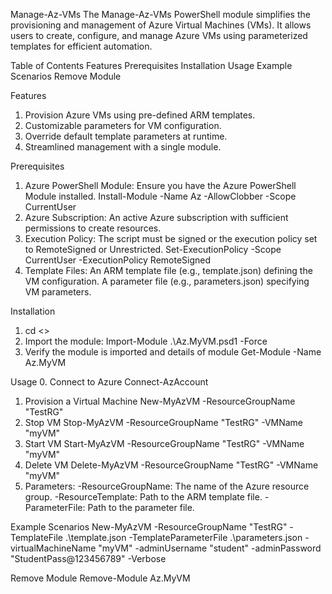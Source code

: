 Manage-Az-VMs
The Manage-Az-VMs PowerShell module simplifies the provisioning and management of Azure Virtual Machines (VMs). It allows users to create, configure, and manage Azure VMs using parameterized templates for efficient automation.

Table of Contents
Features
Prerequisites
Installation
Usage
Example Scenarios
Remove Module


Features
1. Provision Azure VMs using pre-defined ARM templates.
2. Customizable parameters for VM configuration.
3. Override default template parameters at runtime.
4. Streamlined management with a single module.

Prerequisites
1. Azure PowerShell Module: Ensure you have the Azure PowerShell Module installed.
    Install-Module -Name Az -AllowClobber -Scope CurrentUser
2. Azure Subscription: An active Azure subscription with sufficient permissions to create resources.
3. Execution Policy: The script must be signed or the execution policy set to RemoteSigned or Unrestricted.
    Set-ExecutionPolicy -Scope CurrentUser -ExecutionPolicy RemoteSigned
4. Template Files:
    An ARM template file (e.g., template.json) defining the VM configuration.
    A parameter file (e.g., parameters.json) specifying VM parameters.

Installation
1. cd <<folder>>
2. Import the module:
    Import-Module .\Az.MyVM.psd1 -Force
3. Verify the module is imported and details of module
    Get-Module -Name Az.MyVM

Usage
0. Connect to Azure
    Connect-AzAccount
1. Provision a Virtual Machine
    New-MyAzVM -ResourceGroupName "TestRG"
2. Stop VM
    Stop-MyAzVM -ResourceGroupName "TestRG" -VMName "myVM"
3. Start VM
    Start-MyAzVM -ResourceGroupName "TestRG" -VMName "myVM"
4. Delete VM
    Delete-MyAzVM -ResourceGroupName "TestRG" -VMName "myVM"
5. Parameters:
    -ResourceGroupName: The name of the Azure resource group.
    -ResourceTemplate: Path to the ARM template file.
    -ParameterFile: Path to the parameter file.

Example Scenarios
    New-MyAzVM -ResourceGroupName "TestRG" -TemplateFile .\template.json -TemplateParameterFile .\parameters.json -virtualMachineName "myVM" -adminUsername "student" -adminPassword "StudentPass@123456789" -Verbose

Remove Module
    Remove-Module Az.MyVM
